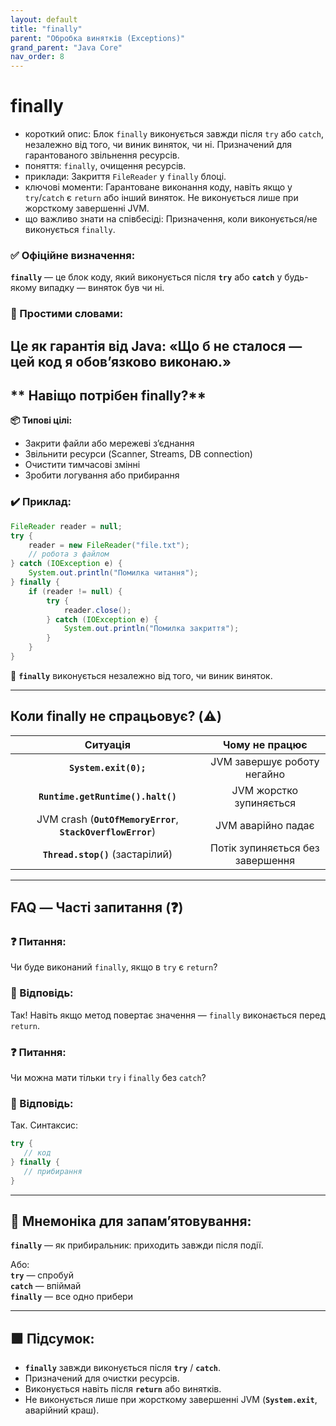 ```yaml
---
layout: default
title: "finally"
parent: "Обробка винятків (Exceptions)"
grand_parent: "Java Core"
nav_order: 8
---
```


# finally

*   короткий опис: Блок `finally` виконується завжди після `try` або `catch`, незалежно від того, чи виник виняток, чи ні. Призначений для гарантованого звільнення ресурсів.
*   поняття: `finally`, очищення ресурсів.
*   приклади: Закриття `FileReader` у `finally` блоці.
*   ключові моменти: Гарантоване виконання коду, навіть якщо у `try`/`catch` є `return` або інший виняток. Не виконується лише при жорсткому завершенні JVM.
*   що важливо знати на співбесіді: Призначення, коли виконується/не виконується `finally`.

### **✅ Офіційне визначення:**

**`finally`** — це блок коду, який виконується після **`try`** або **`catch`** у будь-якому випадку — виняток був чи ні.

### **🧠 Простими словами:**

Це як гарантія від Java: «Що б не сталося — цей код я обов’язково виконаю.»
---

## ** Навіщо потрібен finally?**

**📦 Типові цілі:**

* Закрити файли або мережеві з’єднання
* Звільнити ресурси (Scanner, Streams, DB connection)
* Очистити тимчасові змінні
* Зробити логування або прибирання

### **✔️ Приклад:**


```java
FileReader reader = null;
try {
    reader = new FileReader("file.txt");
    // робота з файлом
} catch (IOException e) {
    System.out.println("Помилка читання");
} finally {
    if (reader != null) {
        try {
            reader.close();
        } catch (IOException e) {
            System.out.println("Помилка закриття");
        }
    }
}
```

📌 **`finally`** виконується незалежно від того, чи виник виняток.

---

## **Коли finally не спрацьовує? (⚠️)**

| Ситуація | Чому не працює |
| :---: | :---: |
| **`System.exit(0);`** | JVM завершує роботу негайно |
| **`Runtime.getRuntime().halt()`** | JVM жорстко зупиняється |
| JVM crash (**`OutOfMemoryError`**, **`StackOverflowError`**) | JVM аварійно падає |
| **`Thread.stop()`** (застарілий) | Потік зупиняється без завершення |

---

## **FAQ — Часті запитання (❓)**

### **❓ Питання:**

Чи буде виконаний `finally`, якщо в `try` є `return`?

### **💬 Відповідь:**



 Так\! Навіть якщо метод повертає значення — `finally` виконається перед `return`.

### **❓ Питання:**

Чи можна мати тільки `try` і `finally` без `catch`?

### **💬 Відповідь:**



 Так. Синтаксис:

```java
try {
   // код
} finally {
   // прибирання
}
```

---

## **🧠 Мнемоніка для запам’ятовування:**

**`finally`** — як прибиральник: приходить завжди після події.

Або:  
**`try`** — спробуй  
**`catch`** — впіймай  
**`finally`** — все одно прибери

---

## **🟩 Підсумок:**

* **`finally`** завжди виконується після **`try`** / **`catch`**.
* Призначений для очистки ресурсів.
* Виконується навіть після **`return`** або винятків.
* Не виконується лише при жорсткому завершенні JVM (**`System.exit`**, аварійний краш).